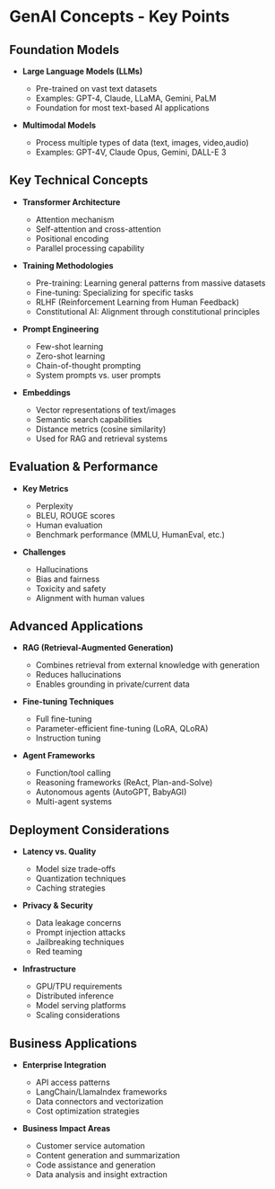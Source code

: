# GenAI Concepts - **Key Points**

## Foundation Models

- **Large Language Models (LLMs)**
  - Pre-trained on vast text datasets
  - Examples: GPT-4, Claude, LLaMA, Gemini, PaLM
  - Foundation for most text-based AI applications

- **Multimodal Models**
  - Process multiple types of data (text, images, video,audio)
  - Examples: GPT-4V, Claude Opus, Gemini, DALL-E 3

## Key Technical Concepts

- **Transformer Architecture**
  - Attention mechanism
  - Self-attention and cross-attention
  - Positional encoding
  - Parallel processing capability

- **Training Methodologies**
  - Pre-training: Learning general patterns from massive datasets
  - Fine-tuning: Specializing for specific tasks
  - RLHF (Reinforcement Learning from Human Feedback)
  - Constitutional AI: Alignment through constitutional principles

- **Prompt Engineering**
  - Few-shot learning
  - Zero-shot learning
  - Chain-of-thought prompting
  - System prompts vs. user prompts

- **Embeddings**
  - Vector representations of text/images
  - Semantic search capabilities
  - Distance metrics (cosine similarity)
  - Used for RAG and retrieval systems

## Evaluation & Performance

- **Key Metrics**
  - Perplexity
  - BLEU, ROUGE scores
  - Human evaluation
  - Benchmark performance (MMLU, HumanEval, etc.)

- **Challenges**
  - Hallucinations
  - Bias and fairness
  - Toxicity and safety
  - Alignment with human values

## Advanced Applications

- **RAG (Retrieval-Augmented Generation)**
  - Combines retrieval from external knowledge with generation
  - Reduces hallucinations
  - Enables grounding in private/current data

- **Fine-tuning Techniques**
  - Full fine-tuning
  - Parameter-efficient fine-tuning (LoRA, QLoRA)
  - Instruction tuning

- **Agent Frameworks**
  - Function/tool calling
  - Reasoning frameworks (ReAct, Plan-and-Solve)
  - Autonomous agents (AutoGPT, BabyAGI)
  - Multi-agent systems

## Deployment Considerations

- **Latency vs. Quality**
  - Model size trade-offs
  - Quantization techniques
  - Caching strategies

- **Privacy & Security**
  - Data leakage concerns
  - Prompt injection attacks
  - Jailbreaking techniques
  - Red teaming

- **Infrastructure**
  - GPU/TPU requirements
  - Distributed inference
  - Model serving platforms
  - Scaling considerations

## Business Applications

- **Enterprise Integration**
  - API access patterns
  - LangChain/LlamaIndex frameworks
  - Data connectors and vectorization
  - Cost optimization strategies

- **Business Impact Areas**
  - Customer service automation
  - Content generation and summarization
  - Code assistance and generation
  - Data analysis and insight extraction
